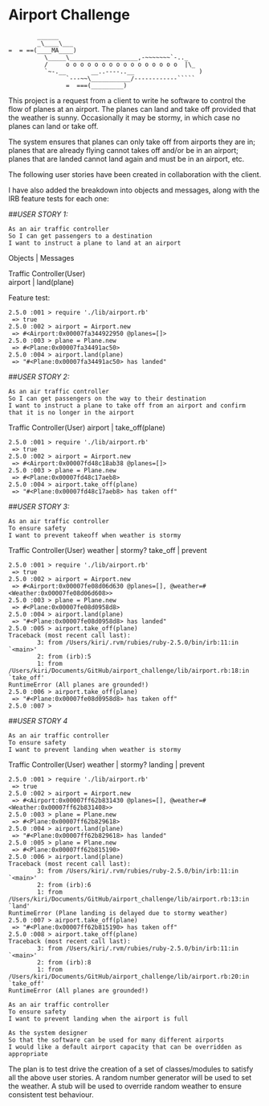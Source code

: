 Airport Challenge
=================

```
        ______
        _\____\___
=  = ==(____MA____)
          \_____\___________________,-~~~~~~~`-.._
          /     o o o o o o o o o o o o o o o o  |\_
          `~-.__       __..----..__                  )
                `---~~\___________/------------`````
                =  ===(_________)

```

This project is a request from a client to write he software to control the flow of planes at an airport. The planes can land and take off provided that the weather is sunny. Occasionally it may be stormy, in which case no planes can land or take off.  

The system ensures that planes can only take off from airports they are in; planes that are already flying cannot takes off and/or be in an airport; planes that are landed cannot land again and must be in an airport, etc.

The following user stories have been created in collaboration with the client. 

I have also added the breakdown into objects and messages, along with the IRB feature tests for each one:

##*USER STORY 1:*

```
As an air traffic controller 
So I can get passengers to a destination 
I want to instruct a plane to land at an airport
```
Objects                      |          Messages

Traffic Controller(User)			
airport 					 |   		land(plane)

Feature test:
```
2.5.0 :001 > require './lib/airport.rb'
 => true
2.5.0 :002 > airport = Airport.new
 => #<Airport:0x00007fa344922950 @planes=[]>
2.5.0 :003 > plane = Plane.new
 => #<Plane:0x00007fa34491ac50>
2.5.0 :004 > airport.land(plane)
 => "#<Plane:0x00007fa34491ac50> has landed"
```

##*USER STORY 2:*

```
As an air traffic controller 
So I can get passengers on the way to their destination 
I want to instruct a plane to take off from an airport and confirm that it is no longer in the airport
```

Traffic Controller(User)
airport                      | 			take_off(plane)

```
2.5.0 :001 > require './lib/airport.rb'
 => true
2.5.0 :002 > airport = Airport.new
 => #<Airport:0x00007fd48c18ab38 @planes=[]>
2.5.0 :003 > plane = Plane.new
 => #<Plane:0x00007fd48c17aeb8>
2.5.0 :004 > airport.take_off(plane)
 => "#<Plane:0x00007fd48c17aeb8> has taken off"
```
##*USER STORY 3:*

```
As an air traffic controller 
To ensure safety 
I want to prevent takeoff when weather is stormy 
```

Traffic Controller(User)
weather                       |            stormy?
take_off                      |            prevent  

```
2.5.0 :001 > require './lib/airport.rb'
 => true
2.5.0 :002 > airport = Airport.new
 => #<Airport:0x00007fe08d06d630 @planes=[], @weather=#<Weather:0x00007fe08d06d608>>
2.5.0 :003 > plane = Plane.new
 => #<Plane:0x00007fe08d0958d8>
2.5.0 :004 > airport.land(plane)
 => "#<Plane:0x00007fe08d0958d8> has landed"
2.5.0 :005 > airport.take_off(plane)
Traceback (most recent call last):
        3: from /Users/kiri/.rvm/rubies/ruby-2.5.0/bin/irb:11:in `<main>'
        2: from (irb):5
        1: from /Users/kiri/Documents/GitHub/airport_challenge/lib/airport.rb:18:in `take_off'
RuntimeError (All planes are grounded!)
2.5.0 :006 > airport.take_off(plane)
 => "#<Plane:0x00007fe08d0958d8> has taken off"
2.5.0 :007 >
```

##*USER STORY 4*

```
As an air traffic controller 
To ensure safety 
I want to prevent landing when weather is stormy 
```

Traffic Controller(User)
weather                       |            stormy?
landing                       |            prevent  


```
2.5.0 :001 > require './lib/airport.rb'
 => true
2.5.0 :002 > airport = Airport.new
 => #<Airport:0x00007ff62b831430 @planes=[], @weather=#<Weather:0x00007ff62b831408>>
2.5.0 :003 > plane = Plane.new
 => #<Plane:0x00007ff62b829618>
2.5.0 :004 > airport.land(plane)
 => "#<Plane:0x00007ff62b829618> has landed"
2.5.0 :005 > plane = Plane.new
 => #<Plane:0x00007ff62b815190>
2.5.0 :006 > airport.land(plane)
Traceback (most recent call last):
        3: from /Users/kiri/.rvm/rubies/ruby-2.5.0/bin/irb:11:in `<main>'
        2: from (irb):6
        1: from /Users/kiri/Documents/GitHub/airport_challenge/lib/airport.rb:13:in `land'
RuntimeError (Plane landing is delayed due to stormy weather)
2.5.0 :007 > airport.take_off(plane)
 => "#<Plane:0x00007ff62b815190> has taken off"
2.5.0 :008 > airport.take_off(plane)
Traceback (most recent call last):
        3: from /Users/kiri/.rvm/rubies/ruby-2.5.0/bin/irb:11:in `<main>'
        2: from (irb):8
        1: from /Users/kiri/Documents/GitHub/airport_challenge/lib/airport.rb:20:in `take_off'
RuntimeError (All planes are grounded!)
```

```
As an air traffic controller 
To ensure safety 
I want to prevent landing when the airport is full 
```
```
As the system designer
So that the software can be used for many different airports
I would like a default airport capacity that can be overridden as appropriate 
```

The plan is to test drive the creation of a set of classes/modules to satisfy all the above user stories. 
A random number generator will be used to set the weather. 
A stub will be used to override random weather to ensure consistent test behaviour.


